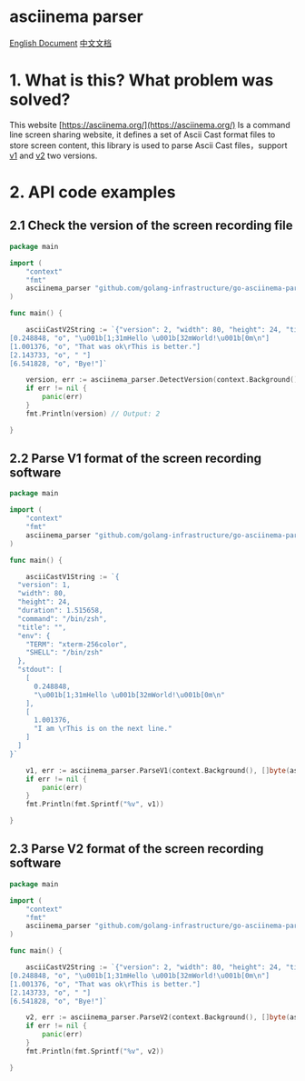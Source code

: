 # asciinema parser

[English Document](./README.md)
[中文文档](./README_zh.md)

# 1. What is this? What problem was solved?

This website [https://asciinema.org/](https://asciinema.org/) Is a command line screen sharing website, it defines a set of Ascii Cast format files to store screen content, this library is used to parse Ascii Cast files，support [v1](https://github.com/asciinema/asciinema/blob/develop/doc/asciicast-v1.md) and [v2](https://github.com/asciinema/asciinema/blob/develop/doc/asciicast-v2.md) two versions.

# 2. API code examples

## 2.1 Check the version of the screen recording file

```go
package main

import (
	"context"
	"fmt"
	asciinema_parser "github.com/golang-infrastructure/go-asciinema-parser"
)

func main() {

	asciiCastV2String := `{"version": 2, "width": 80, "height": 24, "timestamp": 1504467315, "title": "Demo", "env": {"TERM": "xterm-256color", "SHELL": "/bin/zsh"}}
[0.248848, "o", "\u001b[1;31mHello \u001b[32mWorld!\u001b[0m\n"]
[1.001376, "o", "That was ok\rThis is better."]
[2.143733, "o", " "]
[6.541828, "o", "Bye!"]`

	version, err := asciinema_parser.DetectVersion(context.Background(), asciiCastV2String)
	if err != nil {
		panic(err)
	}
	fmt.Println(version) // Output: 2

}
```

## 2.2 Parse V1 format of the screen recording software

```go
package main

import (
	"context"
	"fmt"
	asciinema_parser "github.com/golang-infrastructure/go-asciinema-parser"
)

func main() {

	asciiCastV1String := `{
  "version": 1,
  "width": 80,
  "height": 24,
  "duration": 1.515658,
  "command": "/bin/zsh",
  "title": "",
  "env": {
    "TERM": "xterm-256color",
    "SHELL": "/bin/zsh"
  },
  "stdout": [
    [
      0.248848,
      "\u001b[1;31mHello \u001b[32mWorld!\u001b[0m\n"
    ],
    [
      1.001376,
      "I am \rThis is on the next line."
    ]
  ]
}`

	v1, err := asciinema_parser.ParseV1(context.Background(), []byte(asciiCastV1String))
	if err != nil {
		panic(err)
	}
	fmt.Println(fmt.Sprintf("%v", v1))

}
```

## 2.3 Parse V2 format of the screen recording software

```go
package main

import (
	"context"
	"fmt"
	asciinema_parser "github.com/golang-infrastructure/go-asciinema-parser"
)

func main() {

	asciiCastV2String := `{"version": 2, "width": 80, "height": 24, "timestamp": 1504467315, "title": "Demo", "env": {"TERM": "xterm-256color", "SHELL": "/bin/zsh"}}
[0.248848, "o", "\u001b[1;31mHello \u001b[32mWorld!\u001b[0m\n"]
[1.001376, "o", "That was ok\rThis is better."]
[2.143733, "o", " "]
[6.541828, "o", "Bye!"]`

	v2, err := asciinema_parser.ParseV2(context.Background(), []byte(asciiCastV2String))
	if err != nil {
		panic(err)
	}
	fmt.Println(fmt.Sprintf("%v", v2))

}
```




